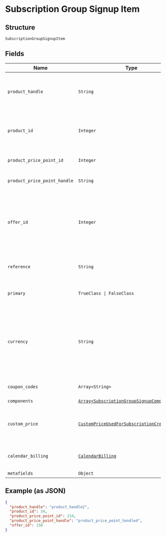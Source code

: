 
# Subscription Group Signup Item

## Structure

`SubscriptionGroupSignupItem`

## Fields

| Name | Type | Tags | Description |
|  --- | --- | --- | --- |
| `product_handle` | `String` | Optional | The API Handle of the product for which you are creating a subscription. Required, unless a `product_id` is given instead. |
| `product_id` | `Integer` | Optional | The Product ID of the product for which you are creating a subscription. You can pass either `product_id` or `product_handle`. |
| `product_price_point_id` | `Integer` | Optional | The ID of the particular price point on the product. |
| `product_price_point_handle` | `String` | Optional | The user-friendly API handle of a product's particular price point. |
| `offer_id` | `Integer` | Optional | Use in place of passing product and component information to set up the subscription with an existing offer. May be either the Chargify ID of the offer or its handle prefixed with `handle:` |
| `reference` | `String` | Optional | The reference value (provided by your app) for the subscription itelf. |
| `primary` | `TrueClass \| FalseClass` | Optional | One of the subscriptions must be marked as primary in the group. |
| `currency` | `String` | Optional | (Optional) If Multi-Currency is enabled and the currency is configured in Chargify, pass it at signup to create a subscription on a non-default currency. Note that you cannot update the currency of an existing subscription. |
| `coupon_codes` | `Array<String>` | Optional | An array for all the coupons attached to the subscription. |
| `components` | [`Array<SubscriptionGroupSignupComponent>`](../../doc/models/subscription-group-signup-component.md) | Optional | - |
| `custom_price` | [`CustomPriceUsedForSubscriptionCreateUpdate`](../../doc/models/custom-price-used-for-subscription-create-update.md) | Optional | (Optional) Used in place of `product_price_point_id` to define a custom price point unique to the subscription |
| `calendar_billing` | [`CalendarBilling`](../../doc/models/calendar-billing.md) | Optional | (Optional). Cannot be used when also specifying next_billing_at |
| `metafields` | `Object` | Optional | - |

## Example (as JSON)

```json
{
  "product_handle": "product_handle2",
  "product_id": 34,
  "product_price_point_id": 214,
  "product_price_point_handle": "product_price_point_handle4",
  "offer_id": 150
}
```

